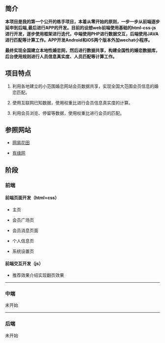 ## 简介

**本项目是我的第一个公开的练手项目，本着从零开始的原则，一步一步从前端逐步延申到后端,最后进行APP的开发。目前的设想web前端使用基础的html-css-js进行开发，逐步使用框架进行迭代，中端使用PHP进行数据交互，后端使用JAVA进行匹配等计算工作。APP开发Android和iOS两个版本外加wechat小程序。**

**最终实现全国建立本地性婚恋网，然后进行数据共享，构建全国性的婚恋数据库，后台使用规则进行人员信息真实度、人员匹配等计算工作。**

## 项目特点

1. 利用各地建立的小范围婚恋网站会员数据共享，实现全国大范围会员信息的婚恋匹配。

2. 使用互联网已知数据，使用权重比进行会员信息真实度的计算。

3. 利用会员浏览、停留等数据，使用权重比进行会员的匹配。

## 参照网站

- [网易花田](https://love.163.com/)

- [有缘网](http://www.youyuan.com)

## 阶段

### 前端

#### 前端页面开发（html+css）

- 主页

- 会员广场页

- 会员消息页面

- 个人信息页

- 系统设置页

#### 前端交互开发（js）

- 推荐效果介绍实现翻页效果

---

### 中端

未开始

--- 

### 后端

未开始
